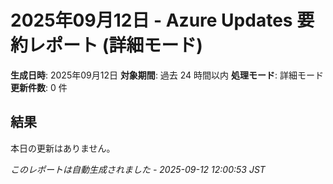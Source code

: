 # 2025年09月12日 - Azure Updates 要約レポート (詳細モード)

**生成日時**: 2025年09月12日
**対象期間**: 過去 24 時間以内
**処理モード**: 詳細モード
**更新件数**: 0 件

## 結果

本日の更新はありません。


*このレポートは自動生成されました - 2025-09-12 12:00:53 JST*